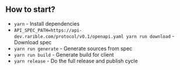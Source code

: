 ## How to start?

- `yarn` - Install dependencies
- `API_SPEC_PATH=https://api-dev.rarible.com/protocol/v0.1/openapi.yaml yarn run download` - Download spec
- `yarn run generate` - Generate sources from spec
- `yarn run build` - Generate build for client
- `yarn release` - Do the full release and publish cycle
